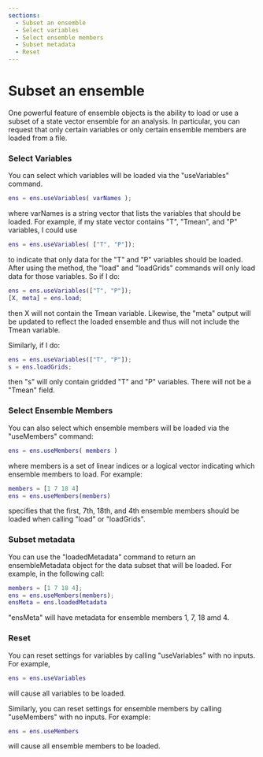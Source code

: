 ```yaml
---
sections:
  - Subset an ensemble
  - Select variables
  - Select ensemble members
  - Subset metadata
  - Reset
---
```


# Subset an ensemble

One powerful feature of ensemble objects is the ability to load or use a subset of a state vector ensemble for an analysis. In particular, you can request that only certain variables or only certain ensemble members are loaded from a file.

### Select Variables

You can select which variables will be loaded via the "useVariables" command.
```matlab
ens = ens.useVariables( varNames );
```
where varNames is a string vector that lists the variables that should be loaded. For example, if my state vector contains "T", "Tmean", and "P" variables, I could use
```matlab
ens = ens.useVariables( ["T", "P"]);
```
to indicate that only data for the "T" and "P" variables should be loaded. After using the method, the "load" and "loadGrids" commands will only load data for those variables. So if I do:
```matlab
ens = ens.useVariables(["T", "P"]);
[X, meta] = ens.load;
```
then X will not contain the Tmean variable. Likewise, the "meta" output will be updated to reflect the loaded ensemble and thus will not include the Tmean variable.

Similarly, if I do:
```matlab
ens = ens.useVariables(["T", "P"]);
s = ens.loadGrids;
```
then "s" will only contain gridded "T" and "P" variables. There will not be a "Tmean" field.

### Select Ensemble Members

You can also select which ensemble members will be loaded via the "useMembers" command:
```matlab
ens = ens.useMembers( members )
```
where members is a set of linear indices or a logical vector indicating which ensemble members to load. For example:
```matlab
members = [1 7 18 4]
ens = ens.useMembers(members)
```
specifies that the first, 7th, 18th, and 4th ensemble members should be loaded when calling "load" or "loadGrids".

### Subset metadata
You can use the "loadedMetadata" command to return an ensembleMetadata object for the data subset that will be loaded. For example, in the following call:
```matlab
members = [1 7 18 4];
ens = ens.useMembers(members);
ensMeta = ens.loadedMetadata
```
"ensMeta" will have metadata for ensemble members 1, 7, 18 amd 4.

### Reset
You can reset settings for variables by calling "useVariables" with no inputs. For example,
```matlab
ens = ens.useVariables
```
will cause all variables to be loaded.

Similarly, you can reset settings for ensemble members by calling "useMembers" with no inputs. For example:
```matlab
ens = ens.useMembers
```
will cause all ensemble members to be loaded.
